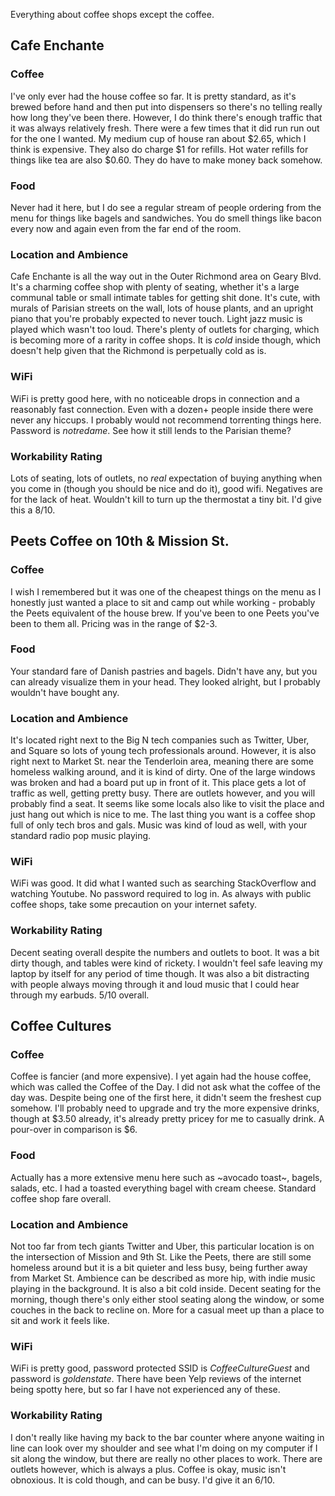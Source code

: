 Everything about coffee shops except the coffee.



## Cafe Enchante
### Coffee
I've only ever had the house coffee so far. It is pretty standard, as it's brewed before hand and then put into dispensers so there's no telling really how long they've been there. However, I do think there's enough traffic that it was always relatively fresh. There were a few times that it did run run out for the one I wanted. My medium cup of house ran about $2.65, which I think is expensive. They also do charge $1 for refills. Hot water refills for things like tea are also $0.60. They do have to make money back somehow.

### Food
Never had it here, but I do see a regular stream of people ordering from the menu for things like bagels and sandwiches. You do smell things like bacon every now and again even from the far end of the room.

### Location and Ambience
Cafe Enchante is all the way out in the Outer Richmond area on Geary Blvd. It's a charming coffee shop with plenty of seating, whether it's a large communal table or small intimate tables for getting shit done. It's cute, with murals of Parisian streets on the wall, lots of house plants, and an upright piano that you're probably expected to never touch. Light jazz music is played which wasn't too loud. There's plenty of outlets for charging, which is becoming more of a rarity in coffee shops. It is *cold* inside though, which doesn't help given that the Richmond is perpetually cold as is.

### WiFi
WiFi is pretty good here, with no noticeable drops in connection and a reasonably fast connection. Even with a dozen+ people inside there were never any hiccups. I probably would not recommend torrenting things here. Password is *notredame*. See how it still lends to the Parisian theme?

### Workability Rating
Lots of seating, lots of outlets, no *real* expectation of buying anything when you come in (though you should be nice and do it), good wifi. Negatives are for the lack of heat. Wouldn't kill to turn up the thermostat a tiny bit. I'd give this a 8/10.


## Peets Coffee on 10th & Mission St.
### Coffee
I wish I remembered but it was one of the cheapest things on the menu as I honestly just wanted a place to sit and camp out while working - probably the Peets equivalent of the house brew. If you've been to one Peets you've been to them all. Pricing was in the range of $2-3.

### Food
Your standard fare of Danish pastries and bagels. Didn't have any, but you can already visualize them in your head. They looked alright, but I probably wouldn't have bought any.

### Location and Ambience
It's located right next to the Big N tech companies such as Twitter, Uber, and Square so lots of young tech professionals around. However, it is also right next to Market St. near the Tenderloin area, meaning there are some homeless walking around, and it is kind of dirty. One of the large windows was broken and had a board put up in front of it. This place gets a lot of traffic as well, getting pretty busy. There are outlets however, and you will probably find a seat. It seems like some locals also like to visit the place and just hang out which is nice to me. The last thing you want is a coffee shop full of only tech bros and gals. Music was kind of loud as well, with your standard radio pop music playing.

### WiFi
WiFi was good. It did what I wanted such as searching StackOverflow and watching Youtube. No password required to log in. As always with public coffee shops, take some precaution on your internet safety.

### Workability Rating
Decent seating overall despite the numbers and outlets to boot. It was a bit dirty though, and tables were kind of rickety. I wouldn't feel safe leaving my laptop by itself for any period of time though. It was also a bit distracting with people always moving through it and loud music that I could hear through my earbuds. 5/10 overall.

## Coffee Cultures
### Coffee
Coffee is fancier (and more expensive). I yet again had the house coffee, which was called the Coffee of the Day. I did not ask what the coffee of the day was. Despite being one of the first here, it didn't seem the freshest cup somehow. I'll probably need to upgrade and try the more expensive drinks, though at $3.50 already, it's already pretty pricey for me to casually drink. A pour-over in comparison is $6.

### Food
Actually has a more extensive menu here such as ~avocado toast~, bagels, salads, etc. I had a toasted everything bagel with cream cheese. Standard coffee shop fare overall.

### Location and Ambience
Not too far from tech giants Twitter and Uber, this particular location is on the intersection of Mission and 9th St. Like the Peets, there are still some homeless around but it is a bit quieter and less busy, being further away from Market St. Ambience can be described as more hip, with indie music playing in the background. It is also a bit cold inside. Decent seating for the morning, though there's only either stool seating along the window, or some couches in the back to recline on. More for a casual meet up than a place to sit and work it feels like.

### WiFi
WiFi is pretty good, password protected SSID is *CoffeeCultureGuest* and password is *goldenstate*. There have been Yelp reviews of the internet being spotty here, but so far I have not experienced any of these.

### Workability Rating
I don't really like having my back to the bar counter where anyone waiting in line can look over my shoulder and see what I'm doing on my computer if I sit along the window, but there are really no other places to work. There are outlets however, which is always a plus. Coffee is okay, music isn't obnoxious. It is cold though, and can be busy. I'd give it an 6/10.